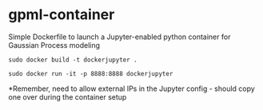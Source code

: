 # gpml-container
Simple Dockerfile to launch a Jupyter-enabled python container for Gaussian Process modeling

```sudo docker build -t dockerjupyter .```

```sudo docker run -it -p 8888:8888 dockerjupyter```

*Remember, need to allow external IPs in the Jupyter config - should copy one over during the container setup
